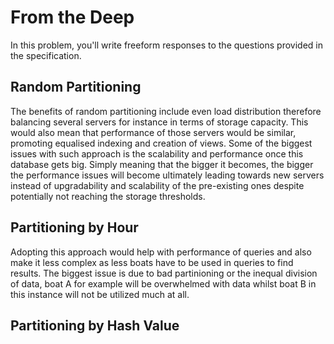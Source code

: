 <!-- https://cs50.harvard.edu/sql/2024/psets/6/deep/ -->

# From the Deep

In this problem, you'll write freeform responses to the questions provided in the specification.

## Random Partitioning

<!-- **Will the observations likely be evenly distributed across all boats,
even if AquaByte most commonly collects observations between midnight and 1am? Why or why not?**

The observations will be evenly distributed.

Looking at Boat A, B and C, it is clear from the date and time that although the data is distributed randomly it follows a pattern
of A>B>C>A>B>C.

**Suppose a researcher wants to query for all observations between midnight and 1am. On how many of the boats will they need to run the query?**

The researcher will need to run the query on all of the boats.

As per the previous answer, in order to access all of the data all of the boats included in the random distribution list have to be queried. -->


The benefits of random partitioning include even load distribution therefore balancing several servers for instance in terms of storage capacity.
This would also mean that performance of those servers would be similar, promoting equalised indexing and creation of views.
Some of the biggest issues with such approach is the scalability and performance once this database gets big. Simply meaning that the bigger it becomes, the bigger
the performance issues will become ultimately leading towards new servers instead of upgradability and scalability of the pre-existing ones despite potentially
not reaching the storage thresholds.

## Partitioning by Hour

<!-- **Will the observations likely be evenly distributed across all boats,
even if AquaByte most commonly collects observations between midnight and 1am? Why or why not?**

The observations will not be evenly distributed.

**Suppose a researcher wants to query for all observations between midnight and 1am. On how many of the boats will they need to run the query?**

The researcher will need to run the query on only some of the boats. -->

Adopting this approach would help with performance of queries and also make it less complex as less boats have to be used in queries to find results.
The biggest issue is due to bad partinioning or the inequal division of data, boat A for example will be overwhelmed with data whilst boat B in this
instance will not be utilized much at all.



## Partitioning by Hash Value

<!-- **Will the observations likely be evenly distributed across all boats,
even if AquaByte most commonly collects observations between midnight and 1am? Why or why not?**

The observations will be evenly distributed.

**Suppose a researcher wants to query for all observations between midnight and 1am.
On how many of the boats will they need to run the query?**

The researcher will likely need to run the query on all of the boats.

**Suppose a researcher wants to query for a specific observation, which occurred at exactly 2023-11-01 00:00:01.020.
On how many of the boats will they need to run the query?**

The researcher will need to run the query on only some of the boats. -->


